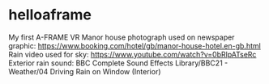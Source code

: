 # helloaframe
My first A-FRAME VR
Manor house photograph used on newspaper graphic: https://www.booking.com/hotel/gb/manor-house-hotel.en-gb.html
Rain video used for sky: https://www.youtube.com/watch?v=0bRlpATseRc
Exterior rain sound: BBC Complete Sound Effects Library/BBC21 - Weather/04 Driving Rain on Window (Interior)
